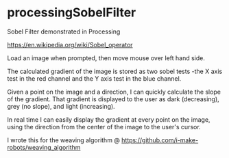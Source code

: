# processingSobelFilter
Sobel Filter demonstrated in Processing

https://en.wikipedia.org/wiki/Sobel_operator

Load an image when prompted, then move mouse over left hand side.  

The calculated gradient of the image is stored as two sobel tests -the X axis test in the red channel and the Y axis test in the blue channel.

Given a point on the image and a direction, I can quickly calculate the slope of the gradient.  That gradient is displayed to the user as dark (decreasing), grey (no slope), and light (increasing).

In real time I can easily display the gradient at every point on the image, using the direction from the center of the image to the user's cursor.

I wrote this for the weaving algorithm @ https://github.com/i-make-robots/weaving_algorithm
